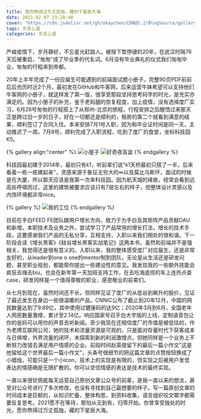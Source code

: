 ```yaml
---
title: 愿你熬得过万丈孤独，藏的下星辰大海
date: 2021-02-07 23:28:48
cover: "https://cdn.jsdelivr.net/gh/okaychen/CDN@1.2/BlogSource/gallery/thumb_050.jpg"
tags: 岁言心语
categories: 岁言心语
---
```


严峻疫情下，岁月静好，不忘星光赶路人。被按下暂停键的20年，在武汉时隔76天后被重启，"匆匆"成了毕业季的代名词。6月没有毕业典礼的仪式我们匆匆毕业，匆匆的行程来到帝都。

20年上半年完成了一份应届生可能遇到的前端面试题小册子，完整90页PDF前前后后也历时近2个月，最初发在GitHub和牛客网，后来运营牛妹希望可以支持他们牛客网的小册子，就这样发了第一版，很享受那段坚持思考码字的时光，是充实亦满足的。因为小册子的补充，鉴于老妈腿的恢复程度，加上疫情，没有选择度厂实习，6月28号匆匆的行程搭上了从郑州-北京的旅程，行程安排之后醒悟过来那天正是跨过旧一岁的日子，好在一切都还是顺利的，租房的第二个就看到满意的结果，顺利签订了合同入住。本来安排7月1号入职，因为和毕业证时间是同一天，主动推迟了一周。7月8号，顺利完成了入职流程，吃到了度厂的食堂，坐标科技园K5。

{% gallery align:"center" %}
![小屋子](https://www.chenqaq.com/assets/2021/2021_02_07_002.jpeg)
![好奇夜盲盒](https://www.chenqaq.com/assets/2021/2021_02_07_003.jpeg)
{% endgallery %}

科技园最初建于2014年，最初只有k1，听前辈们说"k1天桥最初只搭了一半，后来看着一栋一栋建起来"，灵感来源于象征无穷大的∞以及莫比乌斯环，面试的时候是在大厦，所以那天应该是我第一次来科技园。因为航天城的缘故，经常会看到远高处呼啸而过，这里的建筑被要求应该只有7层左右的样子，但整体设计灵感以及内饰环境都非常nice。

{% gallery %}
![我的工位](https://www.chenqaq.com/assets/2021/2021_02_07_001.jpeg)
{% endgallery %}

目前在手白FEED FE团队跟用户增长方向，致力于为手白及其矩阵产品贡献DAU和新增。本职技术及业务之外，尝试学习了产品常用的增长打法，增长的技术手段，这要感谢我们产品的无私分享，互相支持，入职以来我们相处的很和谐。下一阶段会读《增长黑客》《硅谷增长黑客实战笔记》这两本书，虽然和前端并不是强相关，我觉得还是很有意义的。入职以来，我的整体感受度厂对应届生，还是非常友好的，从leader到one o one的mentor制到团队，无论是从生活还是研发问题，甚至职业规划，都能帮你提出一些建设性的意见。我发现我的一些额外技能会疯狂去嗨去biu，也会在新年第一天加班支持工作，在去吃海底捞的车上连热点查case，研发同样是一个值得尊敬的职业，感恩敬业的前辈们。

从七月到现在，虽然时间还不长，但同样见证了度厂的从低谷到飙升的股价，见证了最近发生在身边一些很温暖的产品。CNNIC公布了截止到20年12月，中国的网民数量达到了9.89亿，其中使用过健康码的达9亿；2020年3月到6月，全国老年人网民数量激增，累计至2.14亿。响应国家号召手白大字版的上线，定制语音包让你的爸妈可以用你的声音去听新闻。至少我现在还相信度厂的市值是被低估的，作为老牌互联网公司，她的技术和流量资源是可观的，只是面对存量时代下获客成本与日俱增，外界流量的闭环，未探索到新的利润激增点，但她同样是一个业务上不断努力改错去满足用户情感的企业。前段时间赵英俊留下的最后一篇小作文"这是他留给这个世界最后一篇小作文"，头条号很细节的把这篇文章的点赞按钮换成了小蜡烛，可能只是一个小icon，技术上的实现是有限的，但实现之后被用户发觉表达的情感确是无限扩散的。你可以坚信情感的表达是技术的最终实现。

一直以来很钦佩能每天运营自己原创文章公众号的前辈，是我一直以来的想法，甚至对公众号进行了多次修改，也没有寻找到自己最想要的样子。写一篇原创文章的时间成本是巨额的，从知识贮备，整体构思，到资料收集，语言组织咬文嚼字都需要反复思考。2021愿不在等待，那怕从无到有，归零开始。你曾享受独处的时光，愿你熬得过万丈孤独，藏的下星辰大海。